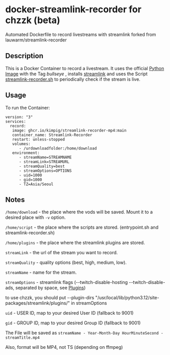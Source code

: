 # docker-streamlink-recorder for chzzk (beta)

Automated Dockerfile to record livestreams with streamlink forked from lauwarm/streamlink-recorder

## Description

This is a Docker Container to record a livestream. It uses the official [Python Image](https://hub.docker.com/_/python) with the Tag *bullseye*  , installs [streamlink](https://github.com/streamlink/streamlink) and uses the Script [streamlink-recorder.sh](https://raw.githubusercontent.com/lauwarm/docker-streamlink-recorder/main/streamlink-recorder.sh) to periodically check if the stream is live.

## Usage

To run the Container:

```
version: "3"
services:
  record:
   image: ghcr.io/kimpig/streamlink-recorder-mp4:main
   container_name: Streamlink-Recorder
   restart: unless-stopped
   volumes:
      - /urdownloadfolder:/home/download
   environment:
      - streamName=STREAMNAME
      - streamLink=STREAMURL
      - streamQuality=best
      - streamOptions=OPTIONS
      - uid=1000
      - gid=1000
      - TZ=Asia/Seoul
```

## Notes

`/home/download` - the place where the vods will be saved. Mount it to a desired place with `-v` option.

`/home/script` - the place where the scripts are stored. (entrypoint.sh and streamlink-recorder.sh)

`/home/plugins` - the place where the streamlink plugins are stored.

`streamLink` - the url of the stream you want to record.

`streamQuality` - quality options (best, high, medium, low).

`streamName` - name for the stream.

`streamOptions` - streamlink flags (--twitch-disable-hosting --twitch-disable-ads, separated by space, see [Plugins](https://streamlink.github.io/plugins.html))

  to use chzzk, you should put --plugin-dirs "/usr/local/lib/python3.12/site-packages/streamlink/plugins/" in streamOptions

`uid` - USER ID, map to your desired User ID (fallback to 9001)

`gid` - GROUP ID, map to your desired Group ID (fallback to 9001)

The File will be saved as `streamName - Year-Month-Day HourMinuteSecond - streamTitle.mp4`

Also, format will be MP4, not TS (depending on ffmpeg)
